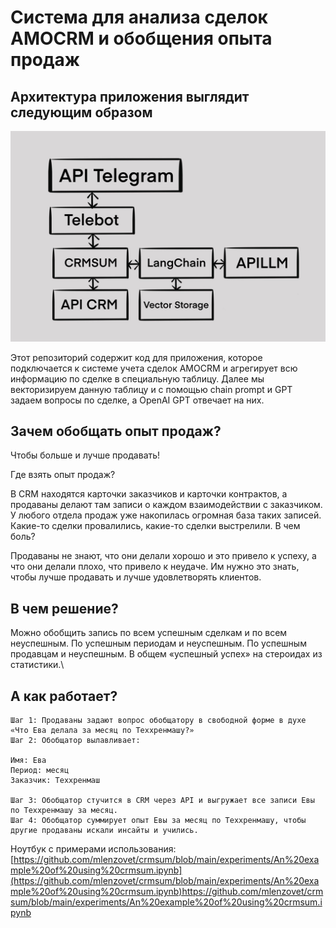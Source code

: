 
#  Cистема для анализа сделок AMOCRM и обобщения опыта продаж
## Архитектура приложения выглядит следующим образом
![Струкрура приложения](images/photo_2023-12-18_21-38-47.jpg)

Этот репозиторий содержит код для приложения, которое подключается к системе учета сделок AMOCRM и агрегирует всю информацию по сделке в специальную таблицу. Далее мы векторизируем данную таблицу и с помощью chain prompt и GPT задаем вопросы по сделке, а OpenAI GPT отвечает на них.

## Зачем обобщать опыт продаж?
Чтобы больше и лучше продавать!

Где взять опыт продаж?

В CRM находятся карточки заказчиков и карточки контрактов, а продаваны делают там записи о каждом взаимодействии с заказчиком. У любого отдела продаж уже накопилась огромная база таких записей. Какие-то сделки провалились, какие-то сделки выстрелили.
В чем боль?

Продаваны не знают, что они делали хорошо и это привело к успеху, а что они делали плохо, что привело к неудаче. Им нужно это знать, чтобы лучше продавать и лучше удовлетворять клиентов.

## В чем решение?

Можно обобщить запись по всем успешным сделкам и по всем неуспешным. По успешным периодам и неуспешным. По успешным продавцам и неуспешным. В общем «успешный успех» на стероидах из статистики.\
## А как работает?

    Шаг 1: Продаваны задают вопрос обобщатору в свободной форме в духе «Что Ева делала за месяц по Теххренмашу?»
    Шаг 2: Обобщатор вылавливает:

    Имя: Ева
    Период: месяц
    Заказчик: Теххренмаш

    Шаг 3: Обобщатор стучится в CRM через API и выгружает все записи Евы по Теххренмашу за месяц.
    Шаг 4: Обобщатор суммирует опыт Евы за месяц по Теххренмашу, чтобы другие продаваны искали инсайты и учились.

Ноутбук с примерами использования: [https://github.com/mlenzovet/crmsum/blob/main/experiments/An%20example%20of%20using%20crmsum.ipynb](https://github.com/mlenzovet/crmsum/blob/main/experiments/An%20example%20of%20using%20crmsum.ipynb)https://github.com/mlenzovet/crmsum/blob/main/experiments/An%20example%20of%20using%20crmsum.ipynb

